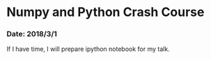 # Numpy and Python Crash Course

### Date: 2018/3/1

If I have time, I will prepare ipython notebook for my talk.
